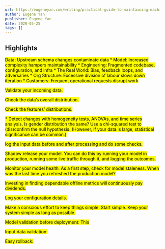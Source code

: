 ```yaml
---
url: https://eugeneyan.com/writing/practical-guide-to-maintaining-machine-learning/
author: Eugene Yan
publisher: Eugene Yan
date: 2020-05-25
tags: []
---
```


## Highlights
<mark>Data: Upstream schema changes contaminate data * Model: Increased complexity hampers maintainability * Engineering: Fragmented codebase, configuration, and infra * The Real World: Bias, feedback loops, and adversaries * Org Structure: Excessive division of labour slows down iteration * Customers: Frequent operational requests disrupt work</mark>

<mark>Validate your incoming data.</mark>

<mark>Check the data’s overall distribution.</mark>

<mark>Check the features’ distributions.</mark>

<mark>* Detect changes with homogeneity tests, ANOVAs, and time series analysis. Is gender distribution the same? Use a chi-squared test to (dis)confirm the null hypothesis. (However, if your data is large, statistical significance can be common.)</mark>

<mark>log the input data before and after processing and do some checks.</mark>

<mark>Shadow release your model. You can do this by running your model in production, running some live traffic through it, and logging the outcomes.</mark>

<mark>Monitor your model health. As a first step, check for model staleness. When was the last time you refreshed the production model?</mark>

<mark>Investing in finding dependable offline metrics will continuously pay dividends.</mark>

<mark>Log your configuration details.</mark>

<mark>Make a conscious effort to keep things simple. Start simple. Keep your system simple as long as possible.</mark>

<mark>Model validation before deployment: This</mark>

<mark>Input data validation:</mark>

<mark>Easy rollback:</mark>

